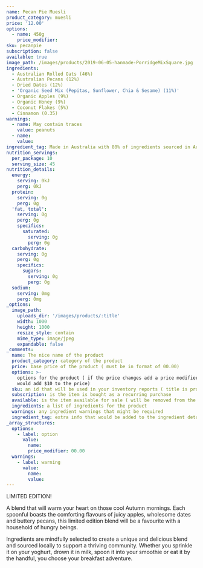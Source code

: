 ```yaml
---
name: Pecan Pie Muesli
product_category: muesli
price: '12.00'
options:
  - name: 450g
    price_modifier:
sku: pecanpie
subscription: false
available: true
image_path: /images/products/2019-06-05-hanmade-PorridgeMixSquare.jpg
ingredients:
  - Australian Rolled Oats (46%)
  - Australian Pecans (12%)
  - Dried Dates (12%)
  - 'Organic Seed Mix (Pepitas, Sunflower, Chia & Sesame) (11%)'
  - Organic Apples (9%)
  - Organic Honey (9%)
  - Coconut Flakes (5%)
  - Cinnamon (0.35)
warnings:
  - name: May contain traces
    value: peanuts
  - name:
    value:
ingredient_tag: Made in Australia with 80% of ingredients sourced in Australia
nutrition_servings:
  per_package: 10
  serving_size: 45
nutrition_details:
  energy:
    serving: 0kJ
    perg: 0kJ
  protein:
    serving: 0g
    perg: 0g
  'fat, total':
    serving: 0g
    perg: 0g
    specifics:
      saturated:
        serving: 0g
        perg: 0g
  carbohydrate:
    serving: 0g
    perg: 0g
    specifics:
      sugars:
        serving: 0g
        perg: 0g
  sodium:
    serving: 0mg
    perg: 0mg
_options:
  image_path:
    uploads_dir: '/images/products/:title'
    width: 1000
    height: 1000
    resize_style: contain
    mime_type: image/jpeg
    expandable: false
_comments:
  name: The nice name of the product
  product_category: category of the product
  price: base price of the product ( must be in format of 00.00)
  options: >-
    options for the product ( if the price changes add a price modifier +10.00
    would add $10 to the price)
  sku: an id that will be used in your inventory reports ( title is probably good )
  subscription: is the item is bought as a recurring purchase
  available: is the item available for sale ( will be removed from the site )
  ingredients: a list of ingredients for the product
  warnings: any ingredient warnings that might be required
  ingredient_tag: extra info that would be added to the ingredient details
_array_structures:
  options:
    - label: option
      value:
        name:
        price_modifier: 00.00
  warnings:
    - label: warning
      value:
        name:
        value:
---
```


LIMITED EDITION\!&nbsp;

A blend that will warm your heart on those cool Autumn mornings. Each spoonful boasts the comforting flavours of juicy apples, wholesome dates and buttery pecans, this limited edition blend will be a favourite with a household of hungry beings.&nbsp;&nbsp;

Ingredients are mindfully selected to create a unique and delicious blend and sourced locally to support a thriving community. Whether you sprinkle it on your yoghurt, drown it in milk, spoon it into your smoothie or eat it by the handful, you choose your breakfast adventure.